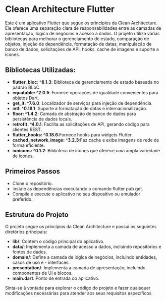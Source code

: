 
# Clean Architecture Flutter

Este é um aplicativo Flutter que segue os princípios da Clean Architecture. Ele oferece uma separação clara de responsabilidades entre as camadas de apresentação, lógica de negócios e acesso a dados. O projeto utiliza várias bibliotecas para melhorar o gerenciamento de estado, comparação de objetos, injeção de dependência, formatação de datas, manipulação de banco de dados, solicitações de API, hooks, cache de imagens e suporte a ícones.

## Bibliotecas Utilizadas:

- **flutter_bloc: ^8.1.3**: Biblioteca de gerenciamento de estado baseada no padrão BLoC.
- **equatable: ^2.0.5**: Fornece operações de igualdade convenientes para objetos Dart.
- **get_it: ^7.6.0**: Localizador de serviços para injeção de dependência.
- **intl: ^0.18.1**: Suporte à formatação de datas e internacionalização.
- **floor: ^1.4.2**: Camada de abstração de banco de dados para persistência de dados locais.
- **retrofit: ^4.0.1**: Facilita as solicitações de API, gerando código para clientes REST.
- **flutter_hooks: ^0.18.6**:Fornece hooks para widgets Flutter.
- **cached_network_image: ^3.2.3**:Faz cache e exibe imagens de rede de forma eficiente.
- **ionicons: ^0.1.2**: Biblioteca de ícones que oferece uma ampla variedade de ícones.


## Primeiros Passos

- Clone o repositório.
- Instale as dependências executando o comando flutter pub get.
- Compile e execute o aplicativo no seu dispositivo ou emulador preferido.


## Estrutura do Projeto

O projeto segue os princípios da Clean Architecture e possui os seguintes diretórios principais:

- **lib/**: Contém o código principal do aplicativo.
- **data/**: Implementa a camada de acesso a dados, incluindo repositórios e fontes de dados.
- **domain/**: Define a camada de lógica de negócios, incluindo entidades, casos de uso e - interfaces.
- **presentation/**: Implementa a camada de apresentação, incluindo componentes de UI e blocos.
- **main.dart**: Ponto de entrada do aplicativo.

Sinta-se à vontade para explorar o código do projeto e fazer quaisquer modificações necessárias para atender aos seus requisitos específicos.
